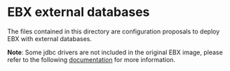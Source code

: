 # EBX external databases

The files contained in this directory are configuration proposals to deploy EBX with external databases.

**Note**: Some jdbc drivers are not included in the original EBX image, please refer to the following 
[documentation](https://github.com/tibco/ebx-container-edition/blob/main/docs/databases-connectivity.md) 
for more information.